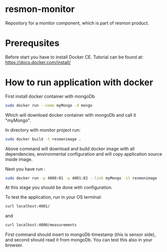 # resmon-monitor
Repository for a monitor component, which is part of resmon product.

# Prerequsites
Before start you have to install Docker CE. Tutorial can be found at:
https://docs.docker.com/install/


# How to run application with docker

First install docker container with mongoDb
```bash
sudo docker run --name myMongo -d mongo
```
Which will download docker container with mongoDb and call it "myMongo".

In directory with monitor project run:
```bash
sudo docker build -t resmonimage .
```
Above command will download and build docker image with all dependencies, environmental configuration 
and will copy application source inside image.


Next you have run :
```bash
sudo docker run -p 4000:81 -p 4001:82 --link myMongo -it resmonimage
```

At this stage you should be done with configuration.


To test the application, run in your OS terminal:
```bash
curl localhost:4001/
```
and

```bash
curl localhost:4000/measurements
```

First command should insert to mongoDb timestamp (this is sensor side), and second should read it from mongoDb. 
You can test this also in your browser.

